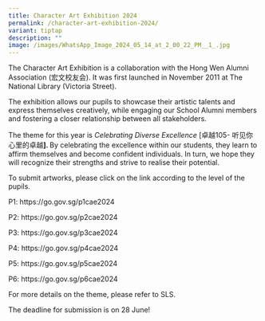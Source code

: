 ```yaml
---
title: Character Art Exhibition 2024
permalink: /character-art-exhibition-2024/
variant: tiptap
description: ""
image: /images/WhatsApp_Image_2024_05_14_at_2_00_22_PM__1_.jpg
---
```

<p>The Character Art Exhibition is a collaboration with the Hong Wen Alumni
Association (宏文校友会). It was first launched in November 2011 at The National
Library (Victoria Street).</p>
<p>The exhibition allows our pupils to showcase their artistic talents and
express themselves creatively, while engaging our School Alumni members
and fostering a closer relationship between all stakeholders.</p>
<p><a rel="noopener noreferrer nofollow" target="_blank">The theme for this year is </a><em><a rel="noopener noreferrer nofollow" target="_blank">Celebrating Diverse Excellence</a></em> 
<a rel="noopener noreferrer nofollow" target="_blank">[</a>卓越105- 听见你心里的卓越<strong>]. </strong>By celebrating the excellence
within our students, they learn to affirm themselves and become confident
individuals. In turn, we hope they will recognize their strengths and strive
to realise their potential.</p>
<p>To submit artworks, please click on the link according to the level of
the pupils.</p>
<p>P1: <a rel="noopener noreferrer nofollow" target="_blank">https://go.gov.sg/p1cae2024</a>
</p>
<p>P2: <a rel="noopener noreferrer nofollow" target="_blank">https://go.gov.sg/p2cae2024</a>
</p>
<p>P3: <a rel="noopener noreferrer nofollow" target="_blank">https://go.gov.sg/p3cae2024</a>
</p>
<p>P4: <a rel="noopener noreferrer nofollow" target="_blank">https://go.gov.sg/p4cae2024</a>
</p>
<p>P5: <a rel="noopener noreferrer nofollow" target="_blank">https://go.gov.sg/p5cae2024</a>
</p>
<p>P6: <a rel="noopener noreferrer nofollow" target="_blank">https://go.gov.sg/p6cae2024</a>
</p>
<p>For more details on the theme, please refer to SLS.</p>
<p>The deadline for submission is on 28 June!</p>